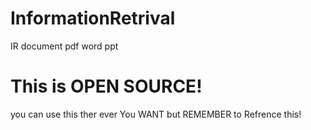 # InformationRetrival
IR document pdf word ppt

# This is OPEN SOURCE!
you can use this ther ever You WANT but REMEMBER to Refrence this!